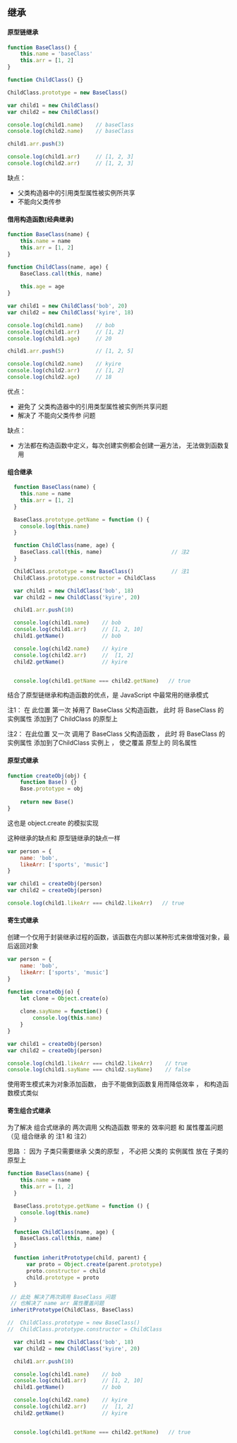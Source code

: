 ## 继承





#### 原型链继承

``` javascript
function BaseClass() {
    this.name = 'baseClass'
    this.arr = [1, 2]
}

function ChildClass() {}

ChildClass.prototype = new BaseClass()

var child1 = new ChildClass()
var child2 = new ChildClass()

console.log(child1.name)    // baseClass
console.log(child2.name)    // baseClass

child1.arr.push(3)

console.log(child1.arr)     // [1, 2, 3]
console.log(child2.arr)     // [1, 2, 3]
```

缺点： 

* 父类构造器中的引用类型属性被实例所共享
* 不能向父类传参





#### 借用构造函数(经典继承)

``` javascript
function BaseClass(name) {
    this.name = name
    this.arr = [1, 2]
}

function ChildClass(name, age) {
    BaseClass.call(this, name)
    
    this.age = age
}

var child1 = new ChildClass('bob', 20)
var child2 = new ChildClass('kyire', 18)

console.log(child1.name)    // bob
console.log(child1.arr)     // [1, 2]
console.log(child1.age)     // 20

child1.arr.push(5)          // [1, 2, 5]

console.log(child2.name)    // kyire
console.log(child2.arr)     // [1, 2]
console.log(child2.age)     // 18
```

优点： 

* 避免了 父类构造器中的引用类型属性被实例所共享问题
* 解决了 不能向父类传参 问题

缺点： 

* 方法都在构造函数中定义，每次创建实例都会创建一遍方法， 无法做到函数复用







#### 组合继承

``` javascript
  function BaseClass(name) {
    this.name = name
    this.arr = [1, 2]
  }

  BaseClass.prototype.getName = function () {
    console.log(this.name)
  }

  function ChildClass(name, age) {
    BaseClass.call(this, name)                      // 注2
  }

  ChildClass.prototype = new BaseClass()            // 注1
  ChildClass.prototype.constructor = ChildClass

  var child1 = new ChildClass('bob', 18)
  var child2 = new ChildClass('kyire', 20)

  child1.arr.push(10)

  console.log(child1.name)    // bob
  console.log(child1.arr)     // [1, 2, 10]
  child1.getName()            // bob

  console.log(child2.name)    // kyire
  console.log(child2.arr)     //  [1, 2]
  child2.getName()            // kyire


  console.log(child1.getName === child2.getName)   // true
```

结合了原型链继承和构造函数的优点，是 JavaScript 中最常用的继承模式

注1：  在 此位置  第一次 掉用了 BaseClass 父构造函数， 此时 将 BaseClass 的实例属性 添加到了 ChildClass 的原型上 

注2： 在此位置  又一次 调用了  BaseClass 父构造函数 ，   此时 将 BaseClass 的实例属性 添加到了ChildClass  实例上 ， 使之覆盖 原型上的 同名属性 





#### 原型式继承

``` javascript
function createObj(obj) {
    function Base() {}
    Base.prototype = obj
    
    return new Base()
}
```

这也是 object.create 的模拟实现 

这种继承的缺点和 原型链继承的缺点一样

``` javascript
var person = {
    name: 'bob',
    likeArr: ['sports', 'music']
}

var child1 = createObj(person)
var child2 = createObj(person)

console.log(child1.likeArr === child2.likeArr)   // true
```





#### 寄生式继承

创建一个仅用于封装继承过程的函数，该函数在内部以某种形式来做增强对象，最后返回对象

```  javascript
var person = {
    name: 'bob',
    likeArr: ['sports', 'music']
}

function createObj(o) {
    let clone = Object.create(o)
    
    clone.sayName = function() {
        console.log(this.name)
    }
}

var child1 = createObj(person)
var child2 = createObj(person)

console.log(child1.likeArr === child2.likeArr)    // true
console.log(child1.sayName === child2.sayName)    // false
```

使用寄生模式来为对象添加函数， 由于不能做到函数复用而降低效率 ， 和构造函数模式类似





#### 寄生组合式继承

为了解决 组合式继承的  两次调用 父构造函数 带来的 效率问题  和 属性覆盖问题 （见 组合继承 的  注1 和  注2）

思路 ： 因为 子类只需要继承 父类的原型 ， 不必把 父类的 实例属性 放在 子类的原型上



``` javascript
function BaseClass(name) {
    this.name = name
    this.arr = [1, 2]
  }

  BaseClass.prototype.getName = function () {
    console.log(this.name)
  }

  function ChildClass(name, age) {
    BaseClass.call(this, name)                      
  }

  function inheritPrototype(child, parent) {
      var proto = Object.create(parent.prototype)
      proto.constructor = child
      child.prototype = proto
  }

 // 此处 解决了两次调用 BaseClass 问题 
 // 也解决了 name arr 属性覆盖问题
 inheritPrototype(ChildClass, BaseClass)

//  ChildClass.prototype = new BaseClass()           
//  ChildClass.prototype.constructor = ChildClass

  var child1 = new ChildClass('bob', 18)
  var child2 = new ChildClass('kyire', 20)

  child1.arr.push(10)

  console.log(child1.name)    // bob
  console.log(child1.arr)     // [1, 2, 10]
  child1.getName()            // bob

  console.log(child2.name)    // kyire
  console.log(child2.arr)     //  [1, 2]
  child2.getName()            // kyire


  console.log(child1.getName === child2.getName)   // true
```

